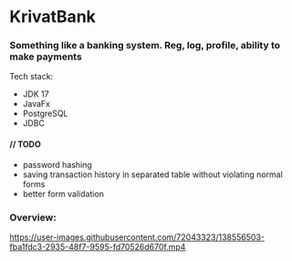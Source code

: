# KrivatBank
### Something like a banking system. Reg, log, profile, ability to make payments

Tech stack:
 - JDK 17
 - JavaFx
 - PostgreSQL
 - JDBC

#### // TODO
 - password hashing
 - saving transaction history in separated table without violating normal forms
 - better form validation


### Overview:
https://user-images.githubusercontent.com/72043323/138556503-fba1fdc3-2935-48f7-9595-fd70526d670f.mp4

